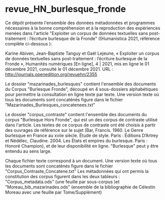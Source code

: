 # revue_HN_burlesque_fronde

Ce dépôt présente l'ensemble des données métadonnées et programmes nécessaires à la bonne compréhension et à la reproduction des expériences menées dans l'article "Exploiter un corpus de données textuelles sans post-traitement : l’écriture burlesque de la Fronde" ((Humanistica 2021, référence complète ci-dessous ):

Karine Abiven, Jean-Baptiste Tanguy et Gaël Lejeune, « Exploiter un corpus de données textuelles sans post-traitement : l’écriture burlesque de la Fronde », Humanités numériques [En ligne], 4 | 2021, mis en ligne le 01 décembre 2021, consulté le 01 décembre 2021. URL : http://journals.openedition.org/revuehn/2355

Le dossier "mazarinades_burlesques" contient l'ensemble des documents du Corpus "Burlesque Fronde", découpé en 4 sous-dossiers alphabétiques pour permettre la consultation en ligne texte par texte. Une version texte où tous les documents sont concaténés figure dans le fichier "Mazarinades_Burlesques_concatenees.txt"

Le dossier "corpus_contraste" contient l'ensemble des documents du corpus "Burlesque Hors Fronde", qui est un des corpus de contraste utilisé dans l'article. Les textes de ce corpus de contraste ont été choisis à partir des ouvrages de référence sur le sujet (Bar, Francis. 1960. Le Genre burlesque en France au xviie siècle. Étude de style. Paris : Éditions D’Artrey et Nédélec, Claudine. 2004. Les États et empires du burlesque. Paris : Honoré Champion), et de leur disponibilité en ligne. "Burlesque" peut y être entendu au sens large.

Chaque fichier texte correspond à un document. Une version texte où  tous les documents sont concaténés figure dans le fichier "Corpus_Contraste_Concatene.txt"
Les métadonnées qui ont permis la constitution des corpus figurent dans les deux tableurs : "Corpus_metadata.ods" (une feuille par sous-corpus )et "Moreau_bib_mazarinades.ods" (ensemble de la bibliographie de Célestin Moreau avec une feuille par Tome/Supplément)
